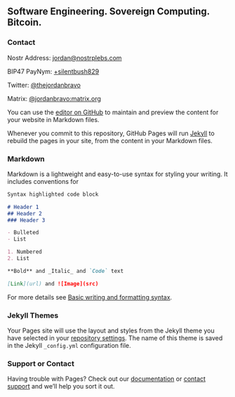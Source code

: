 ## Software Engineering.  Sovereign Computing.  Bitcoin.

### Contact
Nostr Address: [jordan@nostrplebs.com](https://astral.ninja/npub1f6ntw2f4dnpdwkccqgg7ef7yagf9kdkrfn7l07kr9uz0q8e9k94sje7kur)

BIP47 PayNym: [+silentbush829](https://paynym.is/+silentbush829)

Twitter: [@thejordanbravo](https://twitter.com/thejordanbravo)

Matrix: [@jordanbravo:matrix.org](https://matrix.to/#/@jordanbravo:matrix.org)


You can use the [editor on GitHub](https://github.com/jordan-bravo/jordan-bravo.github.io/edit/main/index.md) to maintain and preview the content for your website in Markdown files.

Whenever you commit to this repository, GitHub Pages will run [Jekyll](https://jekyllrb.com/) to rebuild the pages in your site, from the content in your Markdown files.

### Markdown

Markdown is a lightweight and easy-to-use syntax for styling your writing. It includes conventions for

```markdown
Syntax highlighted code block

# Header 1
## Header 2
### Header 3

- Bulleted
- List

1. Numbered
2. List

**Bold** and _Italic_ and `Code` text

[Link](url) and ![Image](src)
```

For more details see [Basic writing and formatting syntax](https://docs.github.com/en/github/writing-on-github/getting-started-with-writing-and-formatting-on-github/basic-writing-and-formatting-syntax).

### Jekyll Themes

Your Pages site will use the layout and styles from the Jekyll theme you have selected in your [repository settings](https://github.com/jordan-bravo/jordan-bravo.github.io/settings/pages). The name of this theme is saved in the Jekyll `_config.yml` configuration file.

### Support or Contact

Having trouble with Pages? Check out our [documentation](https://docs.github.com/categories/github-pages-basics/) or [contact support](https://support.github.com/contact) and we’ll help you sort it out.
